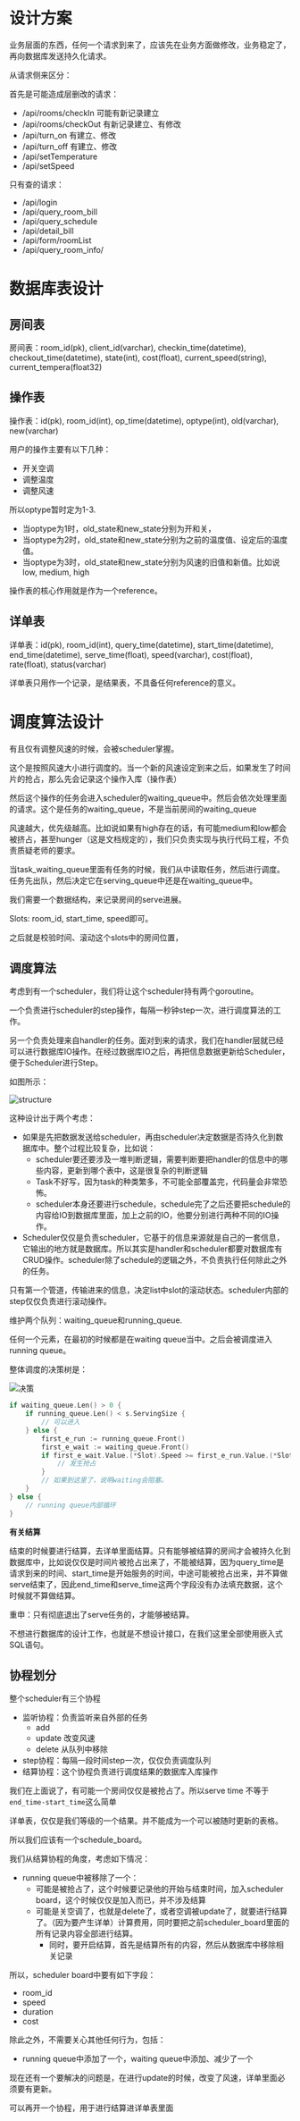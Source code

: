 # 设计方案

业务层面的东西，任何一个请求到来了，应该先在业务方面做修改，业务稳定了，再向数据库发送持久化请求。



从请求侧来区分：

首先是可能造成层删改的请求：

+ /api/rooms/checkIn  可能有新记录建立
+ /api/rooms/checkOut  有新记录建立、有修改
+ /api/turn_on   有建立、修改
+ /api/turn_off  有建立、修改
+ /api/setTemperature
+ /api/setSpeed



只有查的请求：

+ /api/login
+ /api/query_room_bill
+ /api/query_schedule
+ /api/detail_bill
+ /api/form/roomList
+ /api/query_room_info/

# 数据库表设计
## 房间表

房间表：room_id(pk), client_id(varchar), checkin_time(datetime), checkout_time(datetime), state(int), cost(float), current_speed(string), current_tempera(float32)



## 操作表
操作表：id(pk), room_id(int), op_time(datetime), optype(int), old(varchar), new(varchar)

用户的操作主要有以下几种：
+ 开关空调
+ 调整温度
+ 调整风速

所以optype暂时定为1-3.
+ 当optype为1时，old_state和new_state分别为开和关，
+ 当optype为2时，old_state和new_state分别为之前的温度值、设定后的温度值。
+ 当optype为3时，old_state和new_state分别为风速的旧值和新值。比如说low, medium, high

操作表的核心作用就是作为一个reference。



## 详单表
详单表：id(pk), room_id(int), query_time(datetime), start_time(datetime), end_time(datetime), serve_time(float), speed(varchar), cost(float), rate(float), status(varchar)

详单表只用作一个记录，是结果表，不具备任何reference的意义。




# 调度算法设计
有且仅有调整风速的时候，会被scheduler掌握。

这个是按照风速大小进行调度的。当一个新的风速设定到来之后，如果发生了时间片的抢占，那么先会记录这个操作入库（操作表）

然后这个操作的任务会进入scheduler的waiting_queue中。然后会依次处理里面的请求。这个是任务的waiting_queue，不是当前房间的waiting_queue

风速越大，优先级越高。比如说如果有high存在的话，有可能medium和low都会被挤占，甚至hunger（这是文档规定的），我们只负责实现与执行代码工程，不负责质疑老师的要求。

当task_waiting_queue里面有任务的时候，我们从中读取任务，然后进行调度。任务先出队，然后决定它在serving_queue中还是在waiting_queue中。

我们需要一个数据结构，来记录房间的serve进展。

Slots: room_id, start_time, speed即可。

之后就是校验时间、滚动这个slots中的房间位置，



## 调度算法

考虑到有一个scheduler，我们将让这个scheduler持有两个goroutine。

一个负责进行scheduler的step操作，每隔一秒钟step一次，进行调度算法的工作。

另一个负责处理来自handler的任务。面对到来的请求，我们在handler层就已经可以进行数据库IO操作。在经过数据库IO之后，再把信息数据更新给Scheduler，便于Scheduler进行Step。

如图所示：

![structure](assets/structure.png)

这种设计出于两个考虑：

+ 如果是先把数据发送给scheduler，再由scheduler决定数据是否持久化到数据库中。整个过程比较复杂，比如说：
  + scheduler要还要涉及一堆判断逻辑，需要判断要把handler的信息中的哪些内容，更新到哪个表中，这是很复杂的判断逻辑
  + Task不好写，因为task的种类繁多，不可能全部覆盖完，代码量会非常恐怖。
  + scheduler本身还要进行schedule，schedule完了之后还要把schedule的内容给IO到数据库里面，加上之前的IO，他要分别进行两种不同的IO操作。
+ Scheduler仅仅是负责scheduler，它基于的信息来源就是自己的一套信息，它输出的地方就是数据库。所以其实是handler和scheduler都要对数据库有CRUD操作。scheduler除了schedule的逻辑之外，不负责执行任何除此之外的任务。



只有第一个管道，传输进来的信息，决定list中slot的滚动状态。scheduler内部的step仅仅负责进行滚动操作。

维护两个队列：waiting_queue和running_queue.

任何一个元素，在最初的时候都是在waiting queue当中。之后会被调度进入running queue。

整体调度的决策树是：

![决策](assets/决策树.png)







```go
if waiting_queue.Len() > 0 {
    if running_queue.Len() < s.ServingSize {
        // 可以进入
    } else {
        first_e_run := running_queue.Front()
        first_e_wait := waiting_queue.Front()
        if first_e_wait.Value.(*Slot).Speed >= first_e_run.Value.(*Slot).Speed {
            // 发生抢占
        }
        // 如果到这里了，说明waiting会阻塞。
    }
} else {
	// running queue内部循环
}
```





__有关结算__

结束的时候要进行结算，去详单里面结算。只有能够被结算的房间才会被持久化到数据库中，比如说仅仅是时间片被抢占出来了，不能被结算，因为query_time是请求到来的时间、start_time是开始服务的时间，中途可能被抢占出来，并不算做serve结束了，因此end_time和serve_time这两个字段没有办法填充数据，这个时候就不算做结算。

重申：只有彻底退出了serve任务的，才能够被结算。

不想进行数据库的设计工作，也就是不想设计接口，在我们这里全部使用嵌入式SQL语句。





## 协程划分

整个scheduler有三个协程

+ 监听协程：负责监听来自外部的任务
  + add
  + update 改变风速
  + delete 从队列中移除
+ step协程：每隔一段时间step一次，仅仅负责调度队列
+ 结算协程：这个协程负责进行调度结果的数据库入库操作

我们在上面说了，有可能一个房间仅仅是被抢占了。所以serve time 不等于`end_time-start_time`这么简单

详单表，仅仅是我们等级的一个结果。并不能成为一个可以被随时更新的表格。

所以我们应该有一个schedule_board。



我们从结算协程的角度，考虑如下情况：

+ running queue中被移除了一个：
  + 可能是被抢占了，这个时候要记录他的开始与结束时间，加入scheduler board，这个时候仅仅是加入而已，并不涉及结算
  + 可能是关空调了，也就是delete了，或者空调被update了，就要进行结算了。（因为要产生详单）计算费用，同时要把之前scheduler_board里面的所有记录内容全部进行结算。
    + 同时，要开启结算，首先是结算所有的内容，然后从数据库中移除相关记录



所以，scheduler board中要有如下字段：

+ room_id
+ speed
+ duration
+ cost



除此之外，不需要关心其他任何行为，包括：

+ running queue中添加了一个，waiting queue中添加、减少了一个



现在还有一个要解决的问题是，在进行update的时候，改变了风速，详单里面必须要有更新。

可以再开一个协程，用于进行结算进详单表里面

